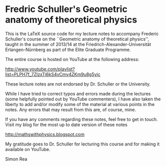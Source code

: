 # Fredric Schuller's Geometric anatomy of theoretical physics

This is the LaTeX source code for my lecture notes to accompany Frederic
Schuller's course on the ``Geometric anatomy of theoretical physics'', taught
in the summer of 2013/14 at the Friedrich-Alexander-Universität
Erlangen-Nürnberg as part of the Elite Graduate Programme.

The entire course is hosted on YouTube at the following address:

http://www.youtube.com/playlist?list=PLPH7f_7ZlzxTi6kS4vCmv4ZKm9u8g5yic

These lecture notes are not endorsed by Dr. Schuller or the University.

While I have tried to correct typos and errors made during the lectures (some
helpfully pointed out by YouTube commenters), I have also taken the liberty to
add and/or modify some of the material at various points in the notes. Any
errors that may result from this are, of course, mine.

If you have any comments regarding these notes, feel free to get in touch.
Visit my blog for the most up to date version of these notes

http://mathswithphysics.blogspot.com

My gratitude goes to Dr. Schuller for lecturing this course and for making it
available on YouTube.

Simon Rea
